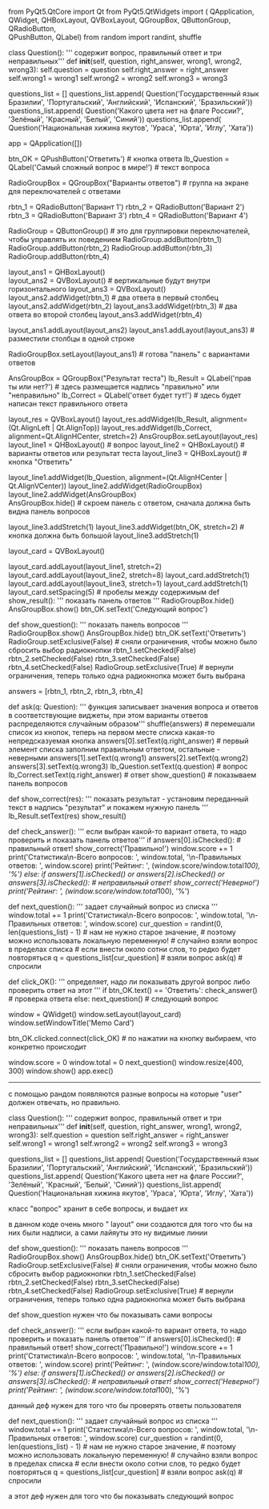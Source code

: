 from PyQt5.QtCore import Qt
from PyQt5.QtWidgets import (
        QApplication, QWidget, 
        QHBoxLayout, QVBoxLayout, 
        QGroupBox, QButtonGroup, QRadioButton,  
        QPushButton, QLabel)
from random import randint, shuffle 


class Question():
    ''' содержит вопрос, правильный ответ и три неправильных'''
    def __init__(self, question, right_answer, wrong1, wrong2, wrong3):
        self.question = question
        self.right_answer = right_answer
        self.wrong1 = wrong1
        self.wrong2 = wrong2
        self.wrong3 = wrong3


questions_list = [] 
questions_list.append(
        Question('Государственный язык Бразилии', 'Португальский', 'Английский', 'Испанский', 'Бразильский'))
questions_list.append(
        Question('Какого цвета нет на флаге России?', 'Зелёный', 'Красный', 'Белый', 'Синий'))
questions_list.append(
        Question('Национальная хижина якутов', 'Ураса', 'Юрта', 'Иглу', 'Хата'))


app = QApplication([])


btn_OK = QPushButton('Ответить') # кнопка ответа
lb_Question = QLabel('Самый сложный вопрос в мире!') # текст вопроса


RadioGroupBox = QGroupBox("Варианты ответов") # группа на экране для переключателей с ответами


rbtn_1 = QRadioButton('Вариант 1')
rbtn_2 = QRadioButton('Вариант 2')
rbtn_3 = QRadioButton('Вариант 3')
rbtn_4 = QRadioButton('Вариант 4')


RadioGroup = QButtonGroup() # это для группировки переключателей, чтобы управлять их поведением
RadioGroup.addButton(rbtn_1)
RadioGroup.addButton(rbtn_2)
RadioGroup.addButton(rbtn_3)
RadioGroup.addButton(rbtn_4)


layout_ans1 = QHBoxLayout()   
layout_ans2 = QVBoxLayout() # вертикальные будут внутри горизонтального
layout_ans3 = QVBoxLayout()
layout_ans2.addWidget(rbtn_1) # два ответа в первый столбец
layout_ans2.addWidget(rbtn_2)
layout_ans3.addWidget(rbtn_3) # два ответа во второй столбец
layout_ans3.addWidget(rbtn_4)


layout_ans1.addLayout(layout_ans2)
layout_ans1.addLayout(layout_ans3) # разместили столбцы в одной строке


RadioGroupBox.setLayout(layout_ans1) # готова "панель" с вариантами ответов 


AnsGroupBox = QGroupBox("Результат теста")
lb_Result = QLabel('прав ты или нет?') # здесь размещается надпись "правильно" или "неправильно"
lb_Correct = QLabel('ответ будет тут!') # здесь будет написан текст правильного ответа


layout_res = QVBoxLayout()
layout_res.addWidget(lb_Result, alignment=(Qt.AlignLeft | Qt.AlignTop))
layout_res.addWidget(lb_Correct, alignment=Qt.AlignHCenter, stretch=2)
AnsGroupBox.setLayout(layout_res)
layout_line1 = QHBoxLayout() # вопрос
layout_line2 = QHBoxLayout() # варианты ответов или результат теста
layout_line3 = QHBoxLayout() # кнопка "Ответить"


layout_line1.addWidget(lb_Question, alignment=(Qt.AlignHCenter | Qt.AlignVCenter))
layout_line2.addWidget(RadioGroupBox)   
layout_line2.addWidget(AnsGroupBox)  
AnsGroupBox.hide() # скроем панель с ответом, сначала должна быть видна панель вопросов


layout_line3.addStretch(1)
layout_line3.addWidget(btn_OK, stretch=2) # кнопка должна быть большой
layout_line3.addStretch(1)


layout_card = QVBoxLayout()


layout_card.addLayout(layout_line1, stretch=2)
layout_card.addLayout(layout_line2, stretch=8)
layout_card.addStretch(1)
layout_card.addLayout(layout_line3, stretch=1)
layout_card.addStretch(1)
layout_card.setSpacing(5) # пробелы между содержимым
def show_result():
    ''' показать панель ответов '''
    RadioGroupBox.hide()
    AnsGroupBox.show()
    btn_OK.setText('Следующий вопрос')


def show_question():
    ''' показать панель вопросов '''
    RadioGroupBox.show()
    AnsGroupBox.hide()
    btn_OK.setText('Ответить')
    RadioGroup.setExclusive(False) # сняли ограничения, чтобы можно было сбросить выбор радиокнопки
    rbtn_1.setChecked(False)
    rbtn_2.setChecked(False)
    rbtn_3.setChecked(False)
    rbtn_4.setChecked(False)
    RadioGroup.setExclusive(True) # вернули ограничения, теперь только одна радиокнопка может быть выбрана


answers = [rbtn_1, rbtn_2, rbtn_3, rbtn_4]


def ask(q: Question):
    ''' функция записывает значения вопроса и ответов в соответствующие виджеты, 
    при этом варианты ответов распределяются случайным образом'''
    shuffle(answers) # перемешали список из кнопок, теперь на первом месте списка какая-то непредсказуемая кнопка
    answers[0].setText(q.right_answer) # первый элемент списка заполним правильным ответом, остальные - неверными
    answers[1].setText(q.wrong1)
    answers[2].setText(q.wrong2)
    answers[3].setText(q.wrong3)
    lb_Question.setText(q.question) # вопрос
    lb_Correct.setText(q.right_answer) # ответ 
    show_question() # показываем панель вопросов 


def show_correct(res):
    ''' показать результат - установим переданный текст в надпись "результат" и покажем нужную панель '''
    lb_Result.setText(res)
    show_result()


def check_answer():
    ''' если выбран какой-то вариант ответа, то надо проверить и показать панель ответов'''
    if answers[0].isChecked():
        # правильный ответ!
        show_correct('Правильно!')
        window.score += 1
        print('Статистика\n-Всего вопросов: ', window.total, '\n-Правильных ответов: ', window.score)
        print('Рейтинг: ', (window.score/window.total*100), '%')
    else:
        if answers[1].isChecked() or answers[2].isChecked() or answers[3].isChecked():
            # неправильный ответ!
            show_correct('Неверно!')
            print('Рейтинг: ', (window.score/window.total*100), '%')
    


def next_question():
    ''' задает случайный вопрос из списка '''
    window.total += 1
    print('Статистика\n-Всего вопросов: ', window.total, '\n-Правильных ответов: ', window.score)
    cur_question = randint(0, len(questions_list) - 1)  # нам не нужно старое значение, 
                                                        # поэтому можно использовать локальную переменную! 
            # случайно взяли вопрос в пределах списка
            # если внести около сотни слов, то редко будет повторяться
    q = questions_list[cur_question] # взяли вопрос
    ask(q) # спросили


def click_OK():
    ''' определяет, надо ли показывать другой вопрос либо проверить ответ на этот '''
    if btn_OK.text() == 'Ответить':
        check_answer() # проверка ответа
    else:
        next_question() # следующий вопрос


window = QWidget()
window.setLayout(layout_card)
window.setWindowTitle('Memo Card')


btn_OK.clicked.connect(click_OK) # по нажатии на кнопку выбираем, что конкретно происходит


window.score = 0
window.total = 0
next_question()
window.resize(400, 300)
window.show()
app.exec()

____________________________________________________________________________________________________________________________________________________
с помощью рандом появляются разные вопросы на которые "user" должен отвечать, но правильно.

class Question():
    ''' содержит вопрос, правильный ответ и три неправильных'''
    def __init__(self, question, right_answer, wrong1, wrong2, wrong3):
        self.question = question
        self.right_answer = right_answer
        self.wrong1 = wrong1
        self.wrong2 = wrong2
        self.wrong3 = wrong3


questions_list = [] 
questions_list.append(
        Question('Государственный язык Бразилии', 'Португальский', 'Английский', 'Испанский', 'Бразильский'))
questions_list.append(
        Question('Какого цвета нет на флаге России?', 'Зелёный', 'Красный', 'Белый', 'Синий'))
questions_list.append(
        Question('Национальная хижина якутов', 'Ураса', 'Юрта', 'Иглу', 'Хата'))

класс "вопрос" хранит в себе вопросы, и выдает их



в данном коде очень много " layout" они создаются для того что бы на них были надписи, а сами лайяуты это ну видимые линии




def show_question():
    ''' показать панель вопросов '''
    RadioGroupBox.show()
    AnsGroupBox.hide()
    btn_OK.setText('Ответить')
    RadioGroup.setExclusive(False) # сняли ограничения, чтобы можно было сбросить выбор радиокнопки
    rbtn_1.setChecked(False)
    rbtn_2.setChecked(False)
    rbtn_3.setChecked(False)
    rbtn_4.setChecked(False)
    RadioGroup.setExclusive(True) # вернули ограничения, теперь только одна радиокнопка может быть выбрана

def show_question нужен что бы показывать сами вопросы




def check_answer():
    ''' если выбран какой-то вариант ответа, то надо проверить и показать панель ответов'''
    if answers[0].isChecked():
        # правильный ответ!
        show_correct('Правильно!')
        window.score += 1
        print('Статистика\n-Всего вопросов: ', window.total, '\n-Правильных ответов: ', window.score)
        print('Рейтинг: ', (window.score/window.total*100), '%')
    else:
        if answers[1].isChecked() or answers[2].isChecked() or answers[3].isChecked():
            # неправильный ответ!
            show_correct('Неверно!')
            print('Рейтинг: ', (window.score/window.total*100), '%')

данный деф нужен для того что бы проверять ответы пользователя




def next_question():
    ''' задает случайный вопрос из списка '''
    window.total += 1
    print('Статистика\n-Всего вопросов: ', window.total, '\n-Правильных ответов: ', window.score)
    cur_question = randint(0, len(questions_list) - 1)  # нам не нужно старое значение, 
                                                        # поэтому можно использовать локальную переменную! 
            # случайно взяли вопрос в пределах списка
            # если внести около сотни слов, то редко будет повторяться
    q = questions_list[cur_question] # взяли вопрос
    ask(q) # спросили
    
а этот деф нужен для того что бы показывать следующий вопрос

